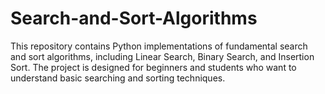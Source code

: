# Search-and-Sort-Algorithms
This repository contains Python implementations of fundamental search and sort algorithms, including Linear Search, Binary Search, and Insertion Sort. The project is designed for beginners and students who want to understand basic searching and sorting techniques.
